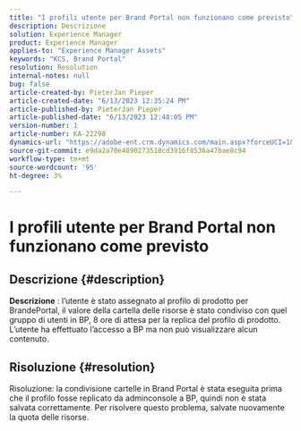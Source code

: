 ```yaml
---
title: "I profili utente per Brand Portal non funzionano come previsto"
description: Descrizione
solution: Experience Manager
product: Experience Manager
applies-to: "Experience Manager Assets"
keywords: "KCS, Brand Portal"
resolution: Resolution
internal-notes: null
bug: false
article-created-by: PieterJan Pieper
article-created-date: "6/13/2023 12:35:24 PM"
article-published-by: PieterJan Pieper
article-published-date: "6/13/2023 12:48:05 PM"
version-number: 1
article-number: KA-22298
dynamics-url: "https://adobe-ent.crm.dynamics.com/main.aspx?forceUCI=1&pagetype=entityrecord&etn=knowledgearticle&id=ca3739c0-e609-ee11-8f6e-6045bd006149"
source-git-commit: e9da2a70e4890273518cd3916f8536a47bae8c94
workflow-type: tm+mt
source-wordcount: '95'
ht-degree: 3%

---
```


# I profili utente per Brand Portal non funzionano come previsto

## Descrizione {#description}


<b>Descrizione</b> : l’utente è stato assegnato al profilo di prodotto per BrandePortal, il valore della cartella delle risorse è stato condiviso con quel gruppo di utenti in BP, 8 ore di attesa per la replica del profilo di prodotto. L’utente ha effettuato l’accesso a BP ma non può visualizzare alcun contenuto.


## Risoluzione {#resolution}


Risoluzione: la condivisione cartelle in Brand Portal è stata eseguita prima che il profilo fosse replicato da adminconsole a BP, quindi non è stata salvata correttamente. Per risolvere questo problema, salvate nuovamente la quota delle risorse.
